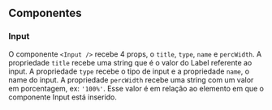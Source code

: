 ## Componentes

### Input
O componente `<Input />` recebe 4 props, o `title`, `type`, `name` e `percWidth`. A propriedade `title` recebe uma string que é o valor do Label referente ao input. A propriedade `type` recebe o tipo de input e a propriedade `name`, o name do input. A propriedade `percWidth` recebe uma string com um valor em porcentagem, ex: `'100%'`. Esse valor é em relação ao elemento em que o componente Input está inserido.